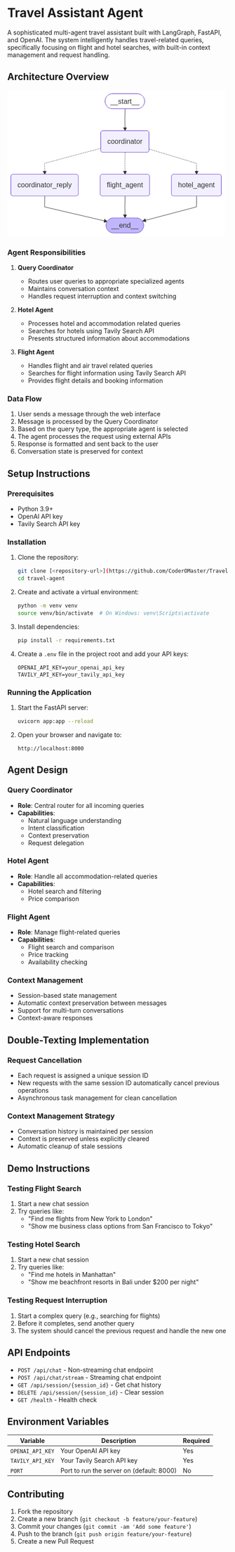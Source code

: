 # Travel Assistant Agent

A sophisticated multi-agent travel assistant built with LangGraph, FastAPI, and OpenAI. The system intelligently handles travel-related queries, specifically focusing on flight and hotel searches, with built-in context management and request handling.

## Architecture Overview

![Architecture Diagram](image.png)

### Agent Responsibilities

1. **Query Coordinator**
   - Routes user queries to appropriate specialized agents
   - Maintains conversation context
   - Handles request interruption and context switching

2. **Hotel Agent**
   - Processes hotel and accommodation related queries
   - Searches for hotels using Tavily Search API
   - Presents structured information about accommodations

3. **Flight Agent**
   - Handles flight and air travel related queries
   - Searches for flight information using Tavily Search API
   - Provides flight details and booking information

### Data Flow
1. User sends a message through the web interface
2. Message is processed by the Query Coordinator
3. Based on the query type, the appropriate agent is selected
4. The agent processes the request using external APIs
5. Response is formatted and sent back to the user
6. Conversation state is preserved for context

## Setup Instructions

### Prerequisites
- Python 3.9+
- OpenAI API key
- Tavily Search API key

### Installation

1. Clone the repository:
   ```bash
   git clone [<repository-url>](https://github.com/CoderOMaster/Travel-agent-chatbot.git)
   cd travel-agent
   ```

2. Create and activate a virtual environment:
   ```bash
   python -m venv venv
   source venv/bin/activate  # On Windows: venv\Scripts\activate
   ```

3. Install dependencies:
   ```bash
   pip install -r requirements.txt
   ```

4. Create a `.env` file in the project root and add your API keys:
   ```env
   OPENAI_API_KEY=your_openai_api_key
   TAVILY_API_KEY=your_tavily_api_key
   ```

### Running the Application

1. Start the FastAPI server:
   ```bash
   uvicorn app:app --reload
   ```

2. Open your browser and navigate to:
   ```
   http://localhost:8000
   ```

## Agent Design

### Query Coordinator
- **Role**: Central router for all incoming queries
- **Capabilities**:
  - Natural language understanding
  - Intent classification
  - Context preservation
  - Request delegation

### Hotel Agent
- **Role**: Handle all accommodation-related queries
- **Capabilities**:
  - Hotel search and filtering
  - Price comparison

### Flight Agent
- **Role**: Manage flight-related queries
- **Capabilities**:
  - Flight search and comparison
  - Price tracking
  - Availability checking

### Context Management
- Session-based state management
- Automatic context preservation between messages
- Support for multi-turn conversations
- Context-aware responses

## Double-Texting Implementation

### Request Cancellation
- Each request is assigned a unique session ID
- New requests with the same session ID automatically cancel previous operations
- Asynchronous task management for clean cancellation

### Context Management Strategy
- Conversation history is maintained per session
- Context is preserved unless explicitly cleared
- Automatic cleanup of stale sessions

## Demo Instructions

### Testing Flight Search
1. Start a new chat session
2. Try queries like:
   - "Find me flights from New York to London"
   - "Show me business class options from San Francisco to Tokyo"

### Testing Hotel Search
1. Start a new chat session
2. Try queries like:
   - "Find me hotels in Manhattan"
   - "Show me beachfront resorts in Bali under $200 per night"

### Testing Request Interruption
1. Start a complex query (e.g., searching for flights)
2. Before it completes, send another query
3. The system should cancel the previous request and handle the new one

## API Endpoints

- `POST /api/chat` - Non-streaming chat endpoint
- `POST /api/chat/stream` - Streaming chat endpoint
- `GET /api/session/{session_id}` - Get chat history
- `DELETE /api/session/{session_id}` - Clear session
- `GET /health` - Health check

## Environment Variables

| Variable | Description | Required |
|----------|-------------|----------|
| `OPENAI_API_KEY` | Your OpenAI API key | Yes |
| `TAVILY_API_KEY` | Your Tavily Search API key | Yes |
| `PORT` | Port to run the server on (default: 8000) | No |

## Contributing

1. Fork the repository
2. Create a new branch (`git checkout -b feature/your-feature`)
3. Commit your changes (`git commit -am 'Add some feature'`)
4. Push to the branch (`git push origin feature/your-feature`)
5. Create a new Pull Request


